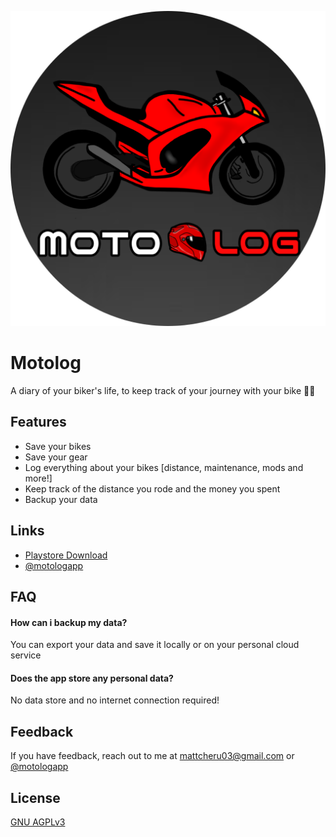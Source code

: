 ![Logo](https://github.com/GwynbleiddN7/Motolog/blob/main/app/src/main/res/drawable/logo_round.png)

# Motolog

A diary of your biker's life, to keep track of your journey with your bike ✌🏻

## Features

- Save your bikes
- Save your gear
- Log everything about your bikes [distance, maintenance, mods and more!]
- Keep track of the distance you rode and the money you spent
- Backup your data

## Links

 - [Playstore Download](https://play.google.com/store/apps/details?id=com.gwynn7.motolog)
 - [@motologapp](https://www.instagram.com/motologapp)

## FAQ

#### How can i backup my data?

You can export your data and save it locally or on your personal cloud service

#### Does the app store any personal data?

No data store and no internet connection required!

## Feedback

If you have feedback, reach out to me at mattcheru03@gmail.com or [@motologapp](https://www.instagram.com/motologapp)

## License

[GNU AGPLv3 ](https://choosealicense.com/licenses/agpl-3.0/)